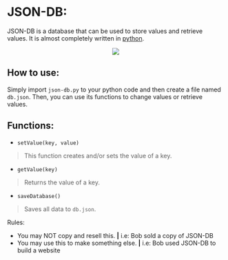 # JSON-DB:
JSON-DB is a database that can be used to store values and retrieve values. It is almost completely written in [python](https://www.python.org/ "Official python website").

<p align="center">
  <a href="https://discord.gg/3M7xXTUKge">
     <img src="https://img.shields.io/discord/795684220767961089?label=Discord">
  </a>
</p>

## How to use:
Simply import `json-db.py` to your python code and then create a file named `db.json`.
Then, you can use its functions to change values or retrieve values.

## Functions:
* `setValue(key, value)`
> This function creates and/or sets the value of a key.
* `getValue(key)`
> Returns the value of a key.
* `saveDatabase()`
> Saves all data to `db.json`.

Rules:
* You may NOT copy and resell this. **|** i.e: Bob sold a copy of JSON-DB
* You may use this to make something else. **|** i.e: Bob used JSON-DB to build a website
